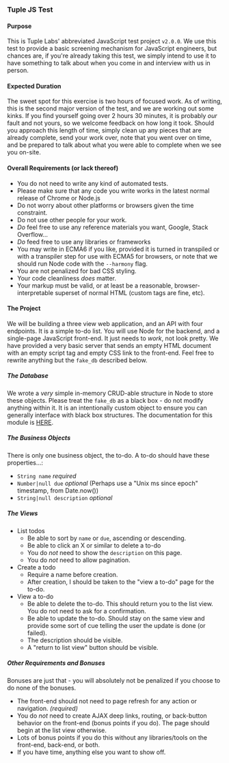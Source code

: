 

### Tuple JS Test

#### Purpose

This is Tuple Labs' abbreviated JavaScript test project `v2.0.0`. We use this test to provide a basic screening mechanism for JavaScript engineers, but chances are, if you're already taking this test, we simply intend to use it to have something to talk about when you come in and interview with us in person.

#### Expected Duration

The sweet spot for this exercise is two hours of focused work. As of writing, this is the second major version of the test, and we are working out some kinks. If you find yourself going over 2 hours 30 minutes, it is probably *our* fault and not yours, so we welcome feedback on how long it took. Should you approach this length of time, simply clean up any pieces that are already complete, send your work over, note that you went over on time, and be prepared to talk about what you were able to complete when we see you on-site.

#### Overall Requirements (or lack thereof)

- You do not need to write any kind of automated tests.
- Please make sure that any code you write works in the latest normal release of Chrome or Node.js
- Do not worry about other platforms or browsers given the time constraint.
- Do not use other people for your work.
- *Do* feel free to use any reference materials you want, Google, Stack Overflow...
- *Do* feed free to use any libraries or frameworks
- You may write in ECMA6 if you like, provided it is turned in transpiled or with a transpiler step for use with ECMA5 for browsers, or note that we should run Node code with the `--harmony` flag.
- You are not penalized for bad CSS styling.
- Your code cleanliness *does* matter.
- Your markup must be valid, or at least be a reasonable, browser-interpretable superset of normal HTML (custom tags are fine, etc).

#### The Project

We will be building a three view web application, and an API with four endpoints. It is a simple to-do list. You will use Node for the backend, and a single-page JavaScript front-end. It just needs to *work*, not look pretty. We have provided a very basic server that sends an empty HTML document with an empty script tag and empty CSS link to the front-end. Feel free to rewrite anything but the `fake_db` described below.

##### The Database

We wrote a *very* simple in-memory CRUD-able structure in Node to store these objects. Please treat the `fake_db` as a black box - do not modify anything within it. It is an intentionally custom object to ensure you can generally interface with black box structures. The documentation for this module is [HERE]().

##### The Business Objects

There is only one business object, the to-do. A to-do should have these properties...:
- `String name` *required*
- `Number|null due` *optional* (Perhaps use a "Unix ms since epoch" timestamp, from Date.now())
- `String|null description` *optional*

##### The Views

- List todos
  - Be able to sort by `name` or `due`, ascending or descending.
  - Be able to click an X or similar to delete a to-do
  - You do *not* need to show the `description` on this page.
  - You do *not* need to allow pagination.
- Create a todo
  - Require a name before creation.
  - After creation, I should be taken to the "view a to-do" page for the to-do.
- View a to-do
  - Be able to delete the to-do. This should return you to the list view. You do not need to ask for a confirmation.
  - Be able to update the to-do. Should stay on the same view and provide some sort of cue telling the user the update is done (or failed).
  - The description should be visible.
  - A "return to list view" button should be visible.

##### Other Requirements and Bonuses

Bonuses are just that - you will absolutely not be penalized if you choose to do none of the bonuses.

- The front-end should not need to page refresh for any action or navigation. *(required)*
- You do *not* need to create AJAX deep links, routing, or back-button behavior on the front-end (bonus points if you do). The page should begin at the list view otherwise.
- Lots of bonus points if you do this without any libraries/tools on the front-end, back-end, or both.
- If you have time, anything else you want to show off.


